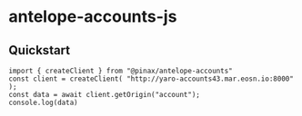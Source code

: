 # antelope-accounts-js

## Quickstart

```
import { createClient } from "@pinax/antelope-accounts"
const client = createClient( "http://yaro-accounts43.mar.eosn.io:8000" );
const data = await client.getOrigin("account");
console.log(data)
```